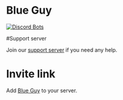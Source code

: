 # Blue Guy

[![Discord Bots](https://top.gg/api/widget/702375332317233234.svg)](https://top.gg/bot/702375332317233234)

#Support server

Join our [support server](https://discord.gg/Cf5a28H) if you need any help.

# Invite link

Add [Blue Guy](https://top.gg/bot/702375332317233234) to your server.
